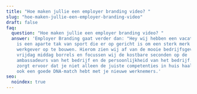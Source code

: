 ```yaml
---
title: "Hoe maken jullie een employer branding video? "
slug: "hoe-maken-jullie-een-employer-branding-video"
draft: false
faq:
  question: "Hoe maken jullie een employer branding video? "
  answer: 'Employer Branding gaat verder dan: "Hey wij hebben een vacature!" Het
    is een aparte tak van sport die er op gericht is om een sterk merk als
    werkgever op te bouwen. Hierom zien wij af van de mooie bedrijfsgevel en de
    vrijdag middag borrels en focussen wij de kostbare seconden op de
    ambassadeurs van het bedrijf en de persoonlijkheid van het bedrijf. Dit
    zorgt ervoor dat je niet alleen de juiste competenties in huis haalt, maar
    ook een goede DNA-match hebt met je nieuwe werknemers.'
seo:
  noindex: true
---
```

